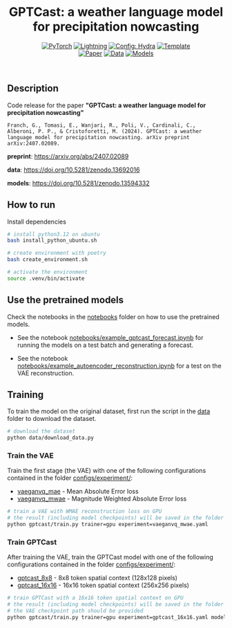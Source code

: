 <div align="center">

# GPTCast: a weather language model for precipitation nowcasting

<a href="https://pytorch.org/get-started/locally/"><img alt="PyTorch" src="https://img.shields.io/badge/PyTorch-ee4c2c?logo=pytorch&logoColor=white"></a>
<a href="https://pytorchlightning.ai/"><img alt="Lightning" src="https://img.shields.io/badge/-Lightning-792ee5?logo=pytorchlightning&logoColor=white"></a>
<a href="https://hydra.cc/"><img alt="Config: Hydra" src="https://img.shields.io/badge/Config-Hydra-89b8cd"></a>
<a href="https://github.com/ashleve/lightning-hydra-template"><img alt="Template" src="https://img.shields.io/badge/-Lightning--Hydra--Template-017F2F?style=flat&logo=github&labelColor=gray"></a><br>
[![Paper](http://img.shields.io/badge/paper-arxiv.2407.02089-B31B1B.svg)](https://arxiv.org/abs/2407.02089)
[![Data](http://img.shields.io/badge/Data-Zenodo-4b44ce.svg)](https://doi.org/10.5281/zenodo.13692016)
[![Models](http://img.shields.io/badge/Models-Zenodo-4b44ce.svg)](https://doi.org/10.5281/zenodo.13594332)

</div>

<br>

## Description

Code release for the paper <b>"GPTCast: a weather language model for precipitation nowcasting"</b>

```
Franch, G., Tomasi, E., Wanjari, R., Poli, V., Cardinali, C., Alberoni, P. P., & Cristoforetti, M. (2024). GPTCast: a weather language model for precipitation nowcasting. arXiv preprint arXiv:2407.02089.
```

<b>preprint</b>: https://arxiv.org/abs/2407.02089

<b>data</b>: https://doi.org/10.5281/zenodo.13692016

<b>models</b>: https://doi.org/10.5281/zenodo.13594332


## How to run

Install dependencies

```bash
# install python3.12 on ubuntu
bash install_python_ubuntu.sh

# create environment with poetry
bash create_environment.sh

# activate the environment
source .venv/bin/activate 
```

## Use the pretrained models

Check the notebooks in the [notebooks](notebooks/) folder on how to use the pretrained models.

- See the notebook [notebooks/example_gptcast_forecast.ipynb](notebooks/example_gptcast_forecast.ipynb) for running the models on a test batch and generating a forecast.

- See the notebook [notebooks/example_autoencoder_reconstruction.ipynb](notebooks/example_autoencoder_reconstruction.ipynb) for a test on the VAE reconstruction.

## Training

To train the model on the original dataset, first run the script in the [data](data/) folder to download the dataset.

```bash
# download the dataset
python data/download_data.py
```

### Train the VAE
Train the first stage (the VAE) with one of the following configurations contained in the folder [configs/experiment/](configs/experiment/):
- [vaeganvq_mae](configs/experiment/vaeganvq_mae.yaml) - Mean Absolute Error loss
- [vaeganvq_mwae](configs/experiment/vaeganvq_mwae.yaml) - Magnitude Weighted Absolute Error loss

```bash
# train a VAE with WMAE reconstruction loss on GPU
# the result (including model checkpoints) will be saved in the folder `logs/train/`
python gptcast/train.py trainer=gpu experiment=vaeganvq_mwae.yaml 
```

### Train GPTCast
After training the VAE, train the GPTCast model with one of the following configurations contained in the folder [configs/experiment/](configs/experiment/):
- [gptcast_8x8](configs/experiment/gptcast_8x8.yaml) - 8x8 token spatial context (128x128 pixels)
- [gptcast_16x16](configs/experiment/gptcast_16x16.yaml) - 16x16 token spatial context (256x256 pixels)

```bash
# train GPTCast with a 16x16 token spatial context on GPU
# the result (including model checkpoints) will be saved in the folder `logs/train/`
# the VAE checkpoint path should be provided
python gptcast/train.py trainer=gpu experiment=gptcast_16x16.yaml model.first_stage.ckpt_path=<path_to_vae_checkpoint>
```
